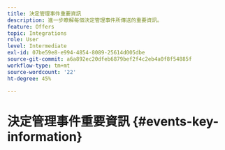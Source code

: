 ```yaml
---
title: 決定管理事件重要資訊
description: 進一步瞭解每個決定管理事件所傳送的重要資訊。
feature: Offers
topic: Integrations
role: User
level: Intermediate
exl-id: 07be59e8-e994-4854-8089-25614d005dbe
source-git-commit: a6a892ec20dfeb6879bef2f4c2eb4a0f8f54885f
workflow-type: tm+mt
source-wordcount: '22'
ht-degree: 45%

---
```


# 決定管理事件重要資訊 {#events-key-information}

